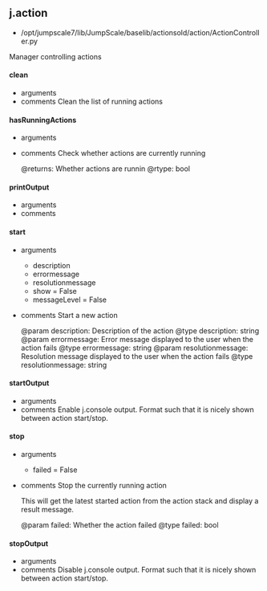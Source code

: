 ## j.action

- /opt/jumpscale7/lib/JumpScale/baselib/actionsold/action/ActionController.py

Manager controlling actions

#### clean 
- arguments
- comments
    Clean the list of running actions

#### hasRunningActions 
- arguments
- comments
    Check whether actions are currently running
    
    @returns: Whether actions are runnin
    @rtype: bool

#### printOutput 
- arguments
- comments
    

#### start 
- arguments
    - description
    - errormessage
    - resolutionmessage
    - show = False
    - messageLevel = False
- comments
    Start a new action
    
    @param description: Description of the action
    @type description: string
    @param errormessage: Error message displayed to the user when the action
                         fails
    @type errormessage: string
    @param resolutionmessage: Resolution message displayed to the user when
                              the action fails
    @type resolutionmessage: string

#### startOutput 
- arguments
- comments
    Enable j.console output. Format such that it is nicely shown between action start/stop.

#### stop 
- arguments
    - failed = False
- comments
    Stop the currently running action
    
    This will get the latest started action from the action stack and
    display a result message.
    
    @param failed: Whether the action failed
    @type failed: bool

#### stopOutput 
- arguments
- comments
    Disable j.console output. Format such that it is nicely shown between action start/stop.

